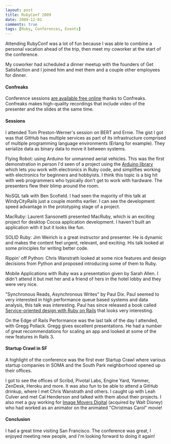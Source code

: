 ```yaml
---
layout: post
title: RubyConf 2009
date: 2009-12-01
comments: true
tags: [Ruby, Conferences, Events]
---
```


Attending RubyConf was a lot of fun because I was able to combine a personal vacation ahead of the trip, then meet my coworker at the start of the conference.

My coworker had scheduled a dinner meetup with the founders of Get Satisfaction and I joined him and met them and a couple other employees for dinner.

#### Confreaks

Conference sessions [are available free online](http://rubyconf2009.confreaks.com/) thanks to Confreaks. Confreaks makes high-quality recordings that include video of the presenter and the slides at the same time.

#### Sessions

I attended Tom Preston-Werner's session on BERT and Ernie. The gist I got was that GitHub has multiple services as part of its infrastructure comprised of multiple programming language environments (Erlang for example). They serialize data as binary data to move it between systems.

Flying Robot: using Arduino for unmanned aerial vehicles. This was the first demonstration in person I'd seen of a project using the [Arduino library](http://www.arduino.cc/) which lets you work with electronics in Ruby code, and simplifies working with electronics for beginners and hobbyists. I think this topic is a big hit with web programmers who typically don't get to work with hardware. The presenters flew their blimp around the room.

NoSQL talk with Ben Scofield. I had seen the majority of this talk at WindyCityRails just a couple months earlier. I can see the development speed advantage in the prototyping stage of a project.

MacRuby: Laurent Sansonetti presented MacRuby, which is an exciting project for desktop Cocoa application development. I haven't built an application with it but it looks like fun.

SOLID Ruby: Jim Weirich is a great instructor and presenter. He is dynamic and makes the content feel urgent, relevant, and exciting. His talk looked at some principles for writing better code.

Rippin' off Python: Chris Wanstrath looked at some nice features and design decisions from Python and proposed introducing some of them to Ruby.

Mobile Applications with Ruby was a presentation given by Sarah Allen. I didn't attend it but met her and a friend of hers in the hotel lobby and they were very nice. 

"Synchronous Reads, Asynchronous Writes" by Paul Dix. Paul seemed to very interested in high performance queue based systems and data analysis, this talk was interesting. Paul has since released a book called [Service-oriented design with Ruby on Rails](http://www.amazon.com/Service-Oriented-Design-Rails-Addison-Wesley-Professional/dp/0321659368/ref=sr_1_1?ie=UTF8&s=books&qid=1285179039&sr=8-1) that looks very interesting.

On the Edge of Rails Performance was the last talk of the day I attended, with Gregg Pollack. Gregg gives excellent presentations. He had a number of great recommendations for scaling an app and looked at some of the new features in Rails 3.

#### Startup Crawl in SF

A highlight of the conference was the first ever Startup Crawl where various startup companies in SOMA and the South Park neighborhood opened up their offices. 

I got to see the offices of Scribd, Pivotal Labs, Engine Yard, Yammer, ZenDesk, Heroku and more. It was also fun to be able to attend a GitHub drinkup, where I met Chris Wanstrath and others. I caught up with Leah Culver and met Cal Henderson and talked with them about their projects. I also met a guy working for [Image Movers Digital](http://en.wikipedia.org/wiki/ImageMovers_Digital) (acquired by Walt Disney) who had worked as an animator on the animated "Christmas Carol" movie!

#### Conclusion

I had a great time visiting San Francisco. The conference was great, I enjoyed meeting new people, and I'm looking forward to doing it again!
